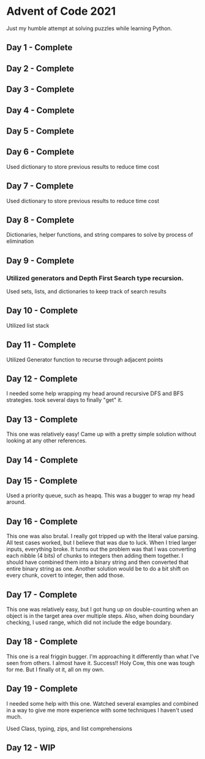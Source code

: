 # Advent of Code 2021
Just my humble attempt at solving puzzles while learning Python.

## Day 1 - Complete

## Day 2 - Complete

## Day 3 - Complete

## Day 4 - Complete

## Day 5 - Complete

## Day 6 - Complete
Used dictionary to store previous results to reduce time cost

## Day 7 - Complete
Used dictionary to store previous results to reduce time cost

## Day 8 - Complete
Dictionaries, helper functions, and string compares to solve by process of elimination

## Day 9 - Complete
### Utilized generators and Depth First Search type recursion.
Used sets, lists, and dictionaries to keep track of search results

## Day 10 - Complete
Utilized list stack

## Day 11 - Complete
Utilized Generator function to recurse through adjacent points

## Day 12 - Complete
I needed some help wrapping my head around recursive DFS and BFS strategies. took several days to finally "get" it.

## Day 13 - Complete
This one was relatively easy! Came up with a pretty simple solution without looking at any other references.

## Day 14 - Complete

## Day 15 - Complete
Used a priority queue, such as heapq. This was a bugger to wrap my head around.

## Day 16 - Complete
This one was also brutal. I really got tripped up with the literal value parsing. All test cases worked, but I believe
that was due to luck. When I tried larger inputs, everything broke. It turns out the problem was that I was converting
each nibble (4 bits) of chunks to integers then adding them together. I should have combined them into a binary string
and then converted that entire binary string as one. Another solution would be to do a bit shift on every chunk, covert
to integer, then add those.

## Day 17 - Complete
This one was relatively easy, but I got hung up on double-counting when an object is in the target area over multiple
steps. Also, when doing boundary checking, I used range, which did not include the edge boundary.

## Day 18 - Complete
This one is a real friggin bugger. I'm approaching it differently than what I've seen from others. I almost have it.
Success!!
Holy Cow, this one was tough for me. But I finally ot it, all on my own.

## Day 19 - Complete
I needed some help with this one. Watched several examples and combined in a way to give me more experience
with some techniques I haven't used much. 

Used Class, typing, zips, and list comprehensions

## Day 12 - WIP